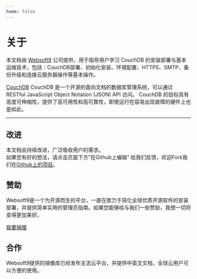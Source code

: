 ```yaml
---
home: false
---
```


# 关于

本文档由 [Websoft9](https://www.websoft9.com/) 公司提供，用于指导用户学习 CouchDB 的安装部署与基本运维技术，包括：CouchDB部署、初始化安装、环境配置、HTTPS、SMTP、备份升级和连接云服务器操作等基本操作。

[CouchDB](https://couchdb.apache.org/) CouchDB 是一个开源的面向文档的数据库管理系统，可以通过 RESTful JavaScript Object Notation (JSON) API 访问。 CouchDB 的目标具有高度可伸缩性，提供了高可用性和高可靠性，即使运行在容易出现故障的硬件上也是如此。

---

## 改进

本文档会持续改进，广泛吸收用户的需求。  
如果您有好的想法，请点击页面下方”在Github上编辑“ 给我们反馈，欢迎Fork我们在[Github上的项目](https://github.com/Websoft9/ansible-couchdb)。

## 赞助

Websoft9是一个为开源而生的平台，一直在致力于简化全球优质开源软件的安装部署，并提供简单实用的管理员指南。如果您能够给与我们一些赞助，我想一切将变得更加美好。  

[我要捐赠](https://www.websoft9.com/aboutus/donate)

## 合作

Websoft9提供的镜像库已经发布主流云平台，并提供中英文文档，全球云用户可以方便的使用。  